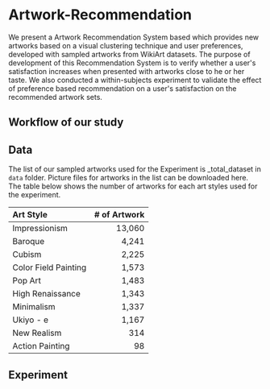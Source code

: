 # Artwork-Recommendation

We present a Artwork Recommendation System based which provides new artworks based on a visual clustering technique and user preferences, developed with sampled artworks from WikiArt datasets. The purpose of development of this Recommendation System is to verify whether a user's satisfaction increases when presented with artworks close to he or her taste. We also conducted a within-subjects experiment to validate the effect of preference based recommendation on a user's satisfaction on the recommended artwork sets.


## Workflow of our study


## Data
The list of our sampled artworks used for the Experiment is _total_dataset in ```data``` folder. Picture files for artworks in the list can be downloaded here.
The table below shows the number of artworks for each art styles used for the experiment.

|  Art Style                 |   # of Artwork |
|:---------------------------|---------------:|
| Impressionism              |         13,060 |
| Baroque                    |          4,241 |
| Cubism                     |          2,225 |
| Color Field Painting       |          1,573 |
| Pop Art                    |          1,483 |
| High Renaissance           |          1,343 |
| Minimalism                 |          1,337 |
| Ukiyo - e                  |          1,167 |
| New Realism                |            314 |
| Action Painting            |             98 |


## Experiment

